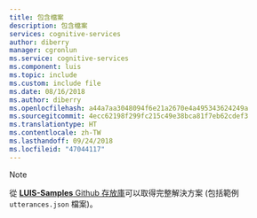 ```yaml
---
title: 包含檔案
description: 包含檔案
services: cognitive-services
author: diberry
manager: cgronlun
ms.service: cognitive-services
ms.component: luis
ms.topic: include
ms.custom: include file
ms.date: 08/16/2018
ms.author: diberry
ms.openlocfilehash: a44a7aa3048094f6e21a2670e4a495343624249a
ms.sourcegitcommit: 4ecc62198f299fc215c49e38bca81f7eb62cdef3
ms.translationtype: HT
ms.contentlocale: zh-TW
ms.lasthandoff: 09/24/2018
ms.locfileid: "47044117"
---
```

> [!NOTE] 
> 從 [**LUIS-Samples** Github 存放庫](https://github.com/Microsoft/LUIS-Samples/blob/master/documentation-samples/quickstarts/change-model/)可以取得完整解決方案 (包括範例 `utterances.json` 檔案)。